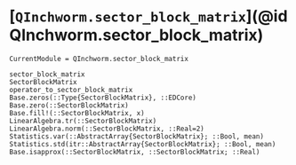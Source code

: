 # [`QInchworm.sector_block_matrix`](@id QInchworm.sector_block_matrix)

```@meta
CurrentModule = QInchworm.sector_block_matrix
```
```@docs
sector_block_matrix
SectorBlockMatrix
operator_to_sector_block_matrix
Base.zeros(::Type{SectorBlockMatrix}, ::EDCore)
Base.zero(::SectorBlockMatrix)
Base.fill!(::SectorBlockMatrix, x)
LinearAlgebra.tr(::SectorBlockMatrix)
LinearAlgebra.norm(::SectorBlockMatrix, ::Real=2)
Statistics.var(::AbstractArray{SectorBlockMatrix}; ::Bool, mean)
Statistics.std(itr::AbstractArray{SectorBlockMatrix}; ::Bool, mean)
Base.isapprox(::SectorBlockMatrix, ::SectorBlockMatrix; ::Real)
```
